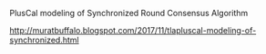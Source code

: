 PlusCal modeling of Synchronized Round Consensus Algorithm

http://muratbuffalo.blogspot.com/2017/11/tlapluscal-modeling-of-synchronized.html